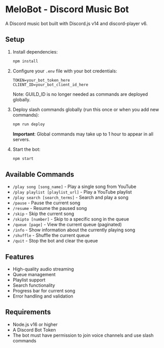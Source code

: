 # MeloBot - Discord Music Bot

A Discord music bot built with Discord.js v14 and discord-player v6.

## Setup

1. Install dependencies:
   ```bash
   npm install
   ```

2. Configure your `.env` file with your bot credentials:
   ```env
   TOKEN=your_bot_token_here
   CLIENT_ID=your_bot_client_id_here
   ```
   
   Note: GUILD_ID is no longer needed as commands are deployed globally.

3. Deploy slash commands globally (run this once or when you add new commands):
   ```bash
   npm run deploy
   ```
   
   **Important**: Global commands may take up to 1 hour to appear in all servers.

4. Start the bot:
   ```bash
   npm start
   ```

## Available Commands

- `/play song [song_name]` - Play a single song from YouTube
- `/play playlist [playlist_url]` - Play a YouTube playlist
- `/play search [search_terms]` - Search and play a song
- `/pause` - Pause the current song
- `/resume` - Resume the paused song
- `/skip` - Skip the current song
- `/skipto [number]` - Skip to a specific song in the queue
- `/queue [page]` - View the current queue (paginated)
- `/info` - Show information about the currently playing song
- `/shuffle` - Shuffle the current queue
- `/quit` - Stop the bot and clear the queue

## Features

- High-quality audio streaming
- Queue management
- Playlist support
- Search functionality
- Progress bar for current song
- Error handling and validation

## Requirements

- Node.js v16 or higher
- A Discord Bot Token
- The bot must have permission to join voice channels and use slash commands
